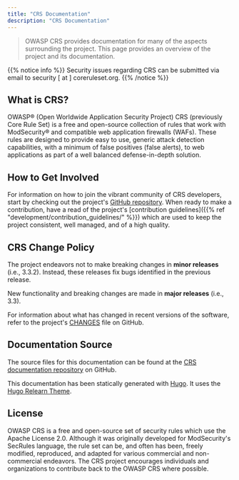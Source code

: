 ```yaml
---
title: "CRS Documentation"
description: "CRS Documentation"
---
```


> OWASP CRS provides documentation for many of the aspects surrounding the project. This page provides an overview of the project and its documentation.

{{% notice info %}}
Security issues regarding CRS can be submitted via email to security [ at ] coreruleset.org.
{{% /notice %}}

## What is CRS?

OWASP® (Open Worldwide Application Security Project) CRS (previously Core Rule Set) is a free and open-source collection of rules that work with ModSecurity® and compatible web application firewalls (WAFs). These rules are designed to provide easy to use, generic attack detection capabilities, with a minimum of false positives (false alerts), to web applications as part of a well balanced defense-in-depth solution.

## How to Get Involved

For information on how to join the vibrant community of CRS developers, start by checking out the project's [GitHub repository](https://github.com/coreruleset/coreruleset). When ready to make a contribution, have a read of the project's [contribution guidelines]({{% ref "development/contribution_guidelines/" %}}) which are used to keep the project consistent, well managed, and of a high quality.

## CRS Change Policy

The project endeavors not to make breaking changes in **minor releases** (i.e., 3.3.2). Instead, these releases fix bugs identified in the previous release.

New functionality and breaking changes are made in **major releases** (i.e., 3.3).

For information about what has changed in recent versions of the software, refer to the project's [CHANGES](https://github.com/coreruleset/coreruleset/blob/main/CHANGES.md) file on GitHub.

## Documentation Source

The source files for this documentation can be found at the [CRS documentation repository](https://github.com/coreruleset/documentation) on GitHub.

This documentation has been statically generated with [Hugo](https://github.com/gohugoio/hugo). It uses the [Hugo Relearn Theme](https://github.com/McShelby/hugo-theme-relearn).

## License

OWASP CRS is a free and open-source set of security rules which use the Apache License 2.0. Although it was originally developed for ModSecurity's SecRules language, the rule set can be, and often has been, freely modified, reproduced, and adapted for various commercial and non-commercial endeavors. The CRS project encourages individuals and organizations to contribute back to the OWASP CRS where possible.
